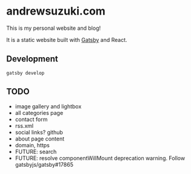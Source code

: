 # andrewsuzuki.com

This is my personal website and blog!

It is a static website built with [Gatsby](https://www.gatsbyjs.org/) and React.

## Development

```
gatsby develop
```

## TODO

- image gallery and lightbox
- all categories page
- contact form
- rss.xml
- social links? github
- about page content
- domain, https
- FUTURE: search
- FUTURE: resolve componentWillMount deprecation warning. Follow gatsbyjs/gatsby#17865
